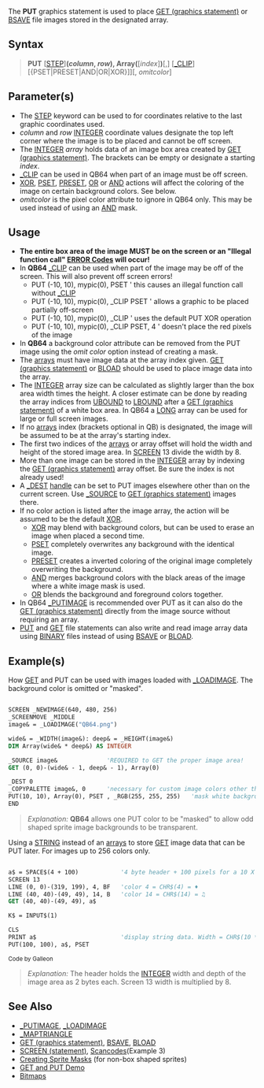 The **PUT** graphics statement is used to place [GET (graphics statement)](GET-(graphics-statement)) or [BSAVE](BSAVE) file images stored in the designated array.

## Syntax

> **PUT** [[STEP](STEP)]**(*column*, *row*), Array(**[*index*]**)**[,] [[_CLIP](_CLIP)]  [{PSET|PRESET|AND|OR|XOR}]][, *omitcolor*]

## Parameter(s)

* The [STEP](STEP) keyword can be used to for coordinates relative to the last graphic coordinates used.
* *column* and *row* [INTEGER](INTEGER) coordinate values designate the top left corner where the image is to be placed and cannot be off screen.
* The [INTEGER](INTEGER) *array* holds data of an image box area created by [GET (graphics statement)](GET-(graphics-statement)). The brackets can be empty or designate a starting *index*.
* [_CLIP](_CLIP) can be used in QB64 when part of an image must be off screen.
* [XOR](XOR), [PSET](PSET), [PRESET](PRESET), [OR](OR) or [AND](AND) actions will affect the coloring of the image on certain background colors. See below.
* *omitcolor* is the pixel color attribute to ignore in QB64 only. This may be used instead of using an [AND](AND) mask.

## Usage

* **The entire box area of the image MUST be on the screen or an "Illegal function call" [ERROR Codes](ERROR-Codes) will occur!**
* In **QB64** [_CLIP](_CLIP) can be used when part of the image may be off of the screen. This will also prevent off screen errors!
  - PUT (-10, 10), mypic(0), PSET ' this causes an illegal function call without [_CLIP](_CLIP)
  - PUT (-10, 10), mypic(0), _CLIP PSET ' allows a graphic to be placed partially off-screen
  - PUT (-10, 10), mypic(0), _CLIP ' uses the default PUT XOR operation
  - PUT (-10, 10), mypic(0), _CLIP PSET, 4 ' doesn't place the red pixels of the image
* In **QB64** a background color attribute can be removed from the PUT image using the *omit color* option instead of creating a mask.
* The [arrays](arrays) must have image data at the array index given. [GET (graphics statement)](GET-(graphics-statement)) or [BLOAD](BLOAD) should be used to place image data into the array.
* The [INTEGER](INTEGER) array size can be calculated as slightly larger than the box area width times the height. A closer estimate can be done by reading the array indices from [UBOUND](UBOUND) to [LBOUND](LBOUND) after a [GET (graphics statement)](GET-(graphics-statement)) of a white box area. In QB64 a [LONG](LONG) array can be used for large or full screen images.
* If no [arrays](arrays) index (brackets optional in QB) is designated, the image will be assumed to be at the array's starting index.
* The first two indices of the [arrays](arrays) or array offset will hold the width and height of the stored image area. In [SCREEN](SCREEN) 13 divide the width by 8.
* More than one image can be stored in the [INTEGER](INTEGER) array by indexing the [GET (graphics statement)](GET-(graphics-statement)) array offset. Be sure the index is not already used!
* A [_DEST](_DEST) [handle](handle) can be set to PUT images elsewhere other than on the current screen. Use [_SOURCE](_SOURCE) to [GET (graphics statement)](GET-(graphics-statement)) images there.
* If no color action is listed after the image array, the action will be assumed to be the default [XOR](XOR). 
  - [XOR](XOR) may blend with background colors, but can be used to erase an image when placed a second time.
  - [PSET](PSET) completely overwrites any background with the identical image.
  - [PRESET](PRESET) creates a inverted coloring of the original image completely overwriting the background.
  - [AND](AND) merges background colors with the black areas of the image where a white image mask is used.
  - [OR](OR) blends the background and foreground colors together.
* In QB64 [_PUTIMAGE](_PUTIMAGE) is recommended over PUT as it can also do the [GET (graphics statement)](GET-(graphics-statement)) directly from the image source without requiring an array.
* [PUT](PUT) and [GET](GET) file statements can also write and read image array data using [BINARY](BINARY) files instead of using [BSAVE](BSAVE) or [BLOAD](BLOAD).

## Example(s)

How [GET](GET) and PUT can be used with images loaded with [_LOADIMAGE](_LOADIMAGE). The background color is omitted or "masked".

```vb

SCREEN _NEWIMAGE(640, 480, 256)
_SCREENMOVE _MIDDLE
image& = _LOADIMAGE("QB64.png")

wide& = _WIDTH(image&): deep& = _HEIGHT(image&)
DIM Array(wide& * deep&) AS INTEGER

_SOURCE image&              'REQUIRED to GET the proper image area!
GET (0, 0)-(wide& - 1, deep& - 1), Array(0)

_DEST 0
_COPYPALETTE image&, 0      'necessary for custom image colors other than screen defaults
PUT(10, 10), Array(0), PSET , _RGB(255, 255, 255)   'mask white background color
END 

```

> *Explanation:* **QB64** allows one PUT color to be "masked" to allow odd shaped sprite image backgrounds to be transparent.

Using a [STRING](STRING) instead of an [arrays](arrays) to store [GET](GET) image data that can be PUT later. For images up to 256 colors only.

```vb

a$ = SPACE$(4 + 100)            '4 byte header + 100 pixels for a 10 X 10 image
SCREEN 13
LINE (0, 0)-(319, 199), 4, BF   'color 4 = CHR$(4) = ♦
LINE (40, 40)-(49, 49), 14, B   'color 14 = CHR$(14) = ♫
GET (40, 40)-(49, 49), a$

K$ = INPUT$(1)

CLS
PRINT a$                        'display string data. Width = CHR$(10 * 8) = "P"
PUT(100, 100), a$, PSET 

```
<sub>Code by Galleon</sub>

> *Explanation:* The header holds the [INTEGER](INTEGER) width and depth of the image area as 2 bytes each. Screen 13 width is multiplied by 8.

## See Also
 
* [_PUTIMAGE](_PUTIMAGE), [_LOADIMAGE](_LOADIMAGE)
* [_MAPTRIANGLE](_MAPTRIANGLE)
* [GET (graphics statement)](GET-(graphics-statement)), [BSAVE](BSAVE), [BLOAD](BLOAD)
* [SCREEN (statement)](SCREEN-(statement)), [Scancodes](Scancodes)(Example 3)
* [Creating Sprite Masks](Creating-Sprite-Masks) (for non-box shaped sprites)
* [GET and PUT Demo](GET-and-PUT-Demo)
* [Bitmaps](Bitmaps) 
